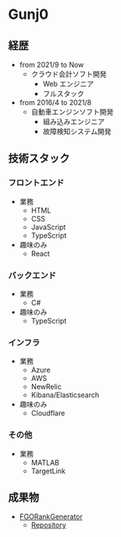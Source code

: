# Gunj0

## 経歴

- from 2021/9 to Now
  - クラウド会計ソフト開発
    - Web エンジニア
    - フルスタック
- from 2016/4 to 2021/8
  - 自動車エンジンソフト開発
    - 組み込みエンジニア
    - 故障検知システム開発

## 技術スタック

### フロントエンド

- 業務
  - HTML
  - CSS
  - JavaScript
  - TypeScript
- 趣味のみ
  - React

### バックエンド

- 業務
  - C#
- 趣味のみ
  - TypeScript

### インフラ

- 業務
  - Azure
  - AWS
  - NewRelic
  - Kibana/Elasticsearch
- 趣味のみ
  - Cloudflare

### その他

- 業務
  - MATLAB
  - TargetLink

## 成果物

- [FGORankGenerator](https://fgorankgenerator.azurewebsites.net/)
  - [Repository](https://github.com/Gunj0/FGORankGenerator)
